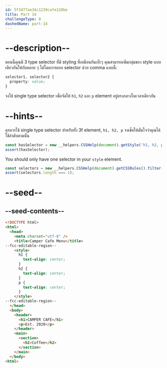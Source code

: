 ```yaml
---
id: 5f3477ae34c1239cafe128be
title: Part 14
challengeType: 0
dashedName: part-14
---
```


# --description--

ตอนนี้คุณมี 3 type selector ที่มี styling ที่เหมือนกันเป๊ะๆ
คุณสามารถเพิ่มกลุ่มของ style แบบเดียวกันให้กับหลาย ๆ  ได้โดยการแยก selector ด้วย comma แบบนี้:

```css
selector1, selector2 {
  property: value;
}
```

จงใช้ single type selector เพื่อจัดให้  `h1`, `h2` และ `p` element อยู่ตรงกลางในเวลาเดียวกัน

# --hints--

คุรควรใช้ single type selector สำหรับทั้ง 3f element, `h1, h2, p`
จงเช็คให้มั่นใจว่าคุณได้ใช้ลำดับตามนั้น

```js
const hasSelector = new __helpers.CSSHelp(document).getStyle('h1, h2, p');
assert(hasSelector);
```

You should only have one selector in your `style` element.

```js
const selectors = new __helpers.CSSHelp(document).getCSSRules().filter(x => x.selectorText)
assert(selectors.length === 1);
```

# --seed--

## --seed-contents--

```html
<!DOCTYPE html>
<html>
  <head>
    <meta charset="utf-8" />
    <title>Camper Cafe Menu</title>
--fcc-editable-region--
    <style>
      h1 {
        text-align: center;
      }
      h2 {
        text-align: center;
      }
      p {
        text-align: center;
      }
    </style>
--fcc-editable-region--
  </head>
  <body>
    <header>
      <h1>CAMPER CAFE</h1>
      <p>Est. 2020</p>
    </header>
    <main>
      <section>
        <h2>Coffee</h2>
      </section>
    </main>
  </body>
<html>
```

